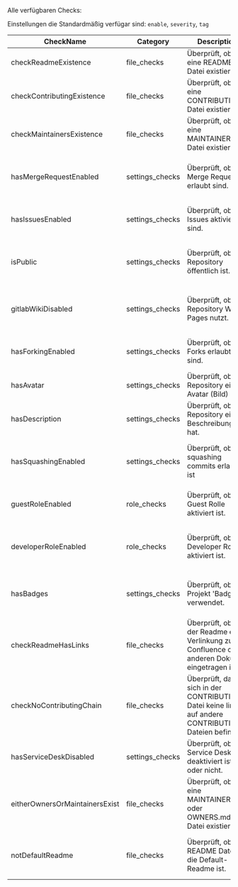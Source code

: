Alle verfügbaren Checks:

Einstellungen die Standardmäßig verfügar sind: `enable`, `severity`, `tag`

| CheckName                  | Category        | Description                                                                                          | Error Message                                                                  | Fix                                                                            |
| -------------------------- | --------------- | ---------------------------------------------------------------------------------------------------- | ------------------------------------------------------------------------------ | ------------------------------------------------------------------------------ |
| checkReadmeExistence       | file_checks     | Überprüft, ob eine README Datei existiert.                                                           | Keine README Datei gefunden!                                                   | Legen Sie eine README Datei in der Projektwurzel an.                           |
| checkContributingExistence | file_checks     | Überprüft, ob eine CONTRIBUTING Datei existiert.                                                     | Keine CONTRIBUTING Datei gefunden!                                             | Legen Sie eine CONTRIBUTING Datei in der Projektwurzel an.                     |
| checkMaintainersExistence  | file_checks     | Überprüft, ob eine MAINTAINERS Datei existiert.                                                      | Keine MAINTAINERS Datei gefunden!                                              | Legen Sie eine MAINTAINERS Datei in der Projektwurzel an.                      |
| hasMergeRequestEnabled     | settings_checks | Überprüft, ob Merge Requests erlaubt sind.                                                           | Merge requests sind nicht erlaubt!                                             | Ändern Sie die Einstellungen des Repositories um Merge Requests zu erlauben.   |
| hasIssuesEnabled           | settings_checks | Überprüft, ob Issues aktiviert sind.                                                                 | Issues sind nicht aktiviert!                                                   | Ändern Sie die Einstellungen des Repositories um Issues zu aktivieren.         |
| isPublic                   | settings_checks | Überprüft, ob das Repository öffentlich ist.                                                         | Das Repository ist nicht öffentlich!                                           | Ändern Sie die Einstellungen des Repositories um es öffentlich zu machen.      |
| gitlabWikiDisabled          | settings_checks | Überprüft, ob das Repository Wiki Pages nutzt.                                                       | Das Repository nutzt Wiki Pages!                                               | Ändern Sie die Einstellungen des Repositories um Wiki Pages zu deaktivieren.   |
| hasForkingEnabled          | settings_checks | Überprüft, ob Forks erlaubt sind.                                                                    | Das Repository erlaubt keine Forks!                                            | Ändern Sie die Einstellungen des Repositories um Forks zu erlauben.            |
| hasAvatar                  | settings_checks | Überprüft, ob das Repository ein Avatar (Bild) hat.                                                  | Das Repository hat keinen Avatar!                                              | Fügen Sie einen Avatar hinzu.                                                  |
| hasDescription             | settings_checks | Überprüft, ob das Repository eine Beschreibung hat.                                                  | Das Repository hat keine Beschreibung!                                         | Fügen Sie eine Beschreibung hinzu.                                             |
| hasSquashingEnabled        | settings_checks | Überprüft, ob squashing commits erlaubt ist                                                          | Squashing commits sind erlaubt                                                 | Ändern Sie die Einstellungen des Repositories um squash commits zu verbieten.  |
| guestRoleEnabled           | role_checks    | Überprüft, ob die Guest Rolle aktiviert ist.                                                         | Das Repository hat die Guest Rolle deaktiviert!                                | Ändern Sie die Einstellungen des Repositories um Guests zu erlauben.           |
| developerRoleEnabled       | role_checks    | Überprüft, ob die Developer Rolle aktiviert ist.                                                     | Das Repository hat die Developer Rolle deaktiviert!                            | Ändern Sie die Einstellugen des Repositories um Developers zu erlauben.        |
| hasBadges                  | settings_checks | Überprüft, ob das Projekt 'Badges' verwendet.                                                        | Im Repository wurden keine Badges gefunden!                                    | Fügen Sie Badges für z. B. den Build status in den Projekteigenschaften hinzu. |
| checkReadmeHasLinks        | file_checks     | Überprüft, ob in der Readme eine Verlinkung zu Confluence oder anderen Dokus eingetragen ist.        | Keine Verlinkung zu Confluence oder online.bk.datev.de/documentation gefunden! | Fügen Sie die benötigte Verlinkung in die Readme ein.                          |
| checkNoContributingChain   | file_checks     | Überprüft, dass sich in der CONTRIBUTING-Datei keine links auf andere CONTRIBUTING-Dateien befinden. | Es wurde ein Link zu einer andere CONTRIBUTING.MD gefunden!                    | Entfernen Sie die Verlinkung zu der anderen CONTRIBUTING.MD.                   |
| hasServiceDeskDisabled | settings_checks | Überprüft, ob der Service Desk deaktiviert ist oder nicht. |  Service Desk ist aktiviert! | Deaktivieren Sie Service Desk in ihrem Projekt. |
| eitherOwnersOrMaintainersExist | file_checks | Überprüft, ob eine MAINTAINERS.md oder OWNERS.md Datei existiert. | Keine MAINTAINERS.md oder OWNERS.md Datei gefunden! | Legen Sie eine MAINTAINERS.md oder OWNERS.md Datei in der Projektwurzel an. |
| notDefaultReadme | file_checks | Überprüft, ob die README Datei die Default-Readme ist. | Die Readme ist die Default-Readme! | Legen Sie eine README Datei in der Projektwurzel an, die nicht automatisch generiert wurde. |
